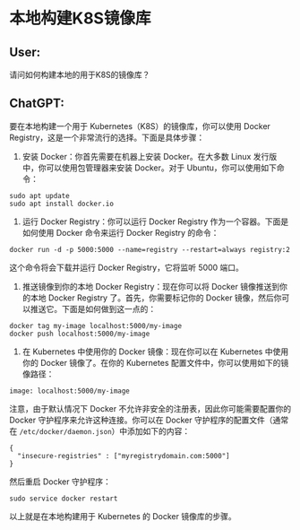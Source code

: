# 本地构建K8S镜像库

## User:
请问如何构建本地的用于K8S的镜像库？

## ChatGPT:
要在本地构建一个用于 Kubernetes（K8S）的镜像库，你可以使用 Docker Registry，这是一个非常流行的选择。下面是具体步骤：

1. 安装 Docker：你首先需要在机器上安装 Docker。在大多数 Linux 发行版中，你可以使用包管理器来安装 Docker。对于 Ubuntu，你可以使用如下命令：

```
sudo apt update
sudo apt install docker.io
```

1. 运行 Docker Registry：你可以运行 Docker Registry 作为一个容器。下面是如何使用 Docker 命令来运行 Docker Registry 的命令：

```
docker run -d -p 5000:5000 --name=registry --restart=always registry:2
```

这个命令将会下载并运行 Docker Registry，它将监听 5000 端口。

1. 推送镜像到你的本地 Docker Registry：现在你可以将 Docker 镜像推送到你的本地 Docker Registry 了。首先，你需要标记你的 Docker 镜像，然后你可以推送它。下面是如何做到这一点的：

```
docker tag my-image localhost:5000/my-image
docker push localhost:5000/my-image
```

1. 在 Kubernetes 中使用你的 Docker 镜像：现在你可以在 Kubernetes 中使用你的 Docker 镜像了。在你的 Kubernetes 配置文件中，你可以使用如下的镜像路径：

```
image: localhost:5000/my-image
```

注意，由于默认情况下 Docker 不允许非安全的注册表，因此你可能需要配置你的 Docker 守护程序来允许这种连接。你可以在 Docker 守护程序的配置文件（通常在 `/etc/docker/daemon.json`）中添加如下的内容：

```
{
  "insecure-registries" : ["myregistrydomain.com:5000"]
}
```

然后重启 Docker 守护程序：

```
sudo service docker restart
```

以上就是在本地构建用于 Kubernetes 的 Docker 镜像库的步骤。

